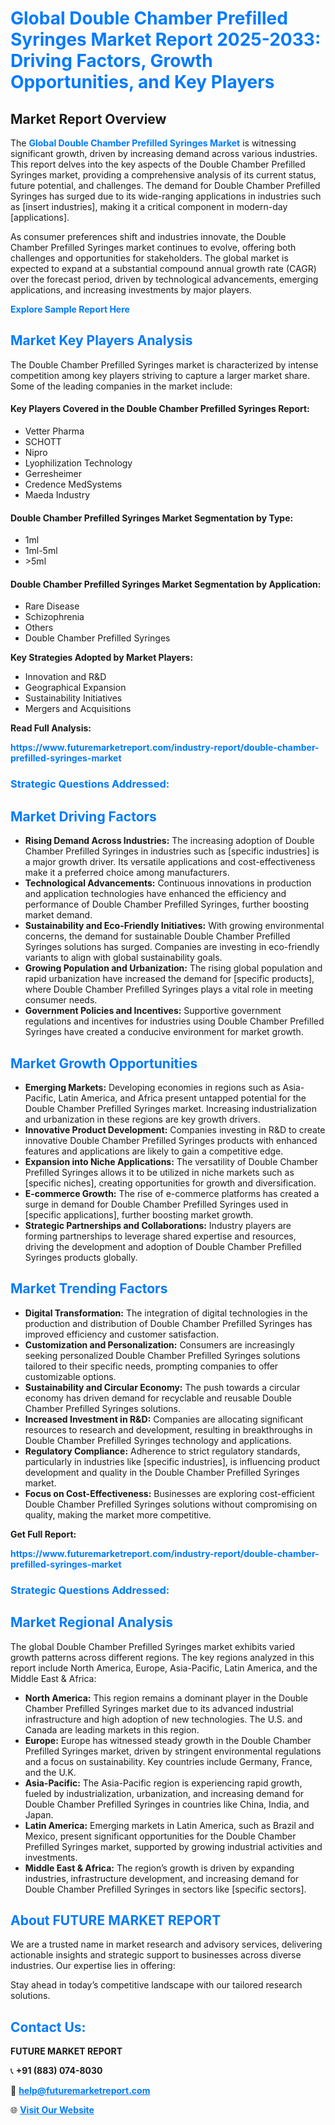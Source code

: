 <h1 style="color: #007BFF;">Global Double Chamber Prefilled Syringes Market Report 2025-2033: Driving Factors, Growth Opportunities, and Key Players</h1>

<section id="overview">
<h2>Market Report Overview</h2>
<p>The <a href="https://www.futuremarketreport.com/industry-report/double-chamber-prefilled-syringes-market" style="color: #007BFF; text-decoration: none;"><strong>Global Double Chamber Prefilled Syringes Market</strong></a> is witnessing significant growth, driven by increasing demand across various industries. This report delves into the key aspects of the Double Chamber Prefilled Syringes market, providing a comprehensive analysis of its current status, future potential, and challenges. The demand for Double Chamber Prefilled Syringes has surged due to its wide-ranging applications in industries such as [insert industries], making it a critical component in modern-day [applications].</p>
<p>As consumer preferences shift and industries innovate, the Double Chamber Prefilled Syringes market continues to evolve, offering both challenges and opportunities for stakeholders. The global market is expected to expand at a substantial compound annual growth rate (CAGR) over the forecast period, driven by technological advancements, emerging applications, and increasing investments by major players.</p>
</section>

<section id="overview">
<p><a href="https://www.futuremarketreport.com/request-sample/reportId=122059" style="color: #007BFF; text-decoration: none;"><strong>Explore Sample Report Here</strong></a></p>
</section>

<section id="key-players">
<h2 style="color: #007BFF;">Market Key Players Analysis</h2>
<p>The Double Chamber Prefilled Syringes market is characterized by intense competition among key players striving to capture a larger market share. Some of the leading companies in the market include:</p>
<h4>Key Players Covered in the Double Chamber Prefilled Syringes Report:</h4>
<ul><li>Vetter Pharma</li><li>SCHOTT</li><li>Nipro</li><li>Lyophilization Technology</li><li>Gerresheimer</li><li>Credence MedSystems</li><li>Maeda Industry</li></ul>
<h4>Double Chamber Prefilled Syringes Market Segmentation by Type:</h4>
<ul><li>1ml</li><li>1ml-5ml</li><li>&gt;5ml</li></ul>

<h4>Double Chamber Prefilled Syringes Market Segmentation by Application:</h4>
<ul><li>Rare Disease</li><li>Schizophrenia</li><li>Others</li><li>Double Chamber Prefilled Syringes</li></ul>
<p><strong>Key Strategies Adopted by Market Players:</strong></p>
<ul>
<li>Innovation and R&D</li>
<li>Geographical Expansion</li>
<li>Sustainability Initiatives</li>
<li>Mergers and Acquisitions</li>
</ul>
</section>

<section>
<p><strong>Read Full Analysis: </strong></p><a href="https://www.futuremarketreport.com/industry-report/double-chamber-prefilled-syringes-market" style="color: #007BFF; text-decoration: none;"><strong>https://www.futuremarketreport.com/industry-report/double-chamber-prefilled-syringes-market</strong></a>
<h3 style="color: #007BFF;">Strategic Questions Addressed:</h3>
</section>

<section id="driving-factors">
<h2 style="color: #007BFF;">Market Driving Factors</h2>
<ul>
<li><strong>Rising Demand Across Industries:</strong> The increasing adoption of Double Chamber Prefilled Syringes in industries such as [specific industries] is a major growth driver. Its versatile applications and cost-effectiveness make it a preferred choice among manufacturers.</li>
<li><strong>Technological Advancements:</strong> Continuous innovations in production and application technologies have enhanced the efficiency and performance of Double Chamber Prefilled Syringes, further boosting market demand.</li>
<li><strong>Sustainability and Eco-Friendly Initiatives:</strong> With growing environmental concerns, the demand for sustainable Double Chamber Prefilled Syringes solutions has surged. Companies are investing in eco-friendly variants to align with global sustainability goals.</li>
<li><strong>Growing Population and Urbanization:</strong> The rising global population and rapid urbanization have increased the demand for [specific products], where Double Chamber Prefilled Syringes plays a vital role in meeting consumer needs.</li>
<li><strong>Government Policies and Incentives:</strong> Supportive government regulations and incentives for industries using Double Chamber Prefilled Syringes have created a conducive environment for market growth.</li>
</ul>
</section>

<section id="growth-opportunities">
<h2 style="color: #007BFF;">Market Growth Opportunities</h2>
<ul>
<li><strong>Emerging Markets:</strong> Developing economies in regions such as Asia-Pacific, Latin America, and Africa present untapped potential for the Double Chamber Prefilled Syringes market. Increasing industrialization and urbanization in these regions are key growth drivers.</li>
<li><strong>Innovative Product Development:</strong> Companies investing in R&D to create innovative Double Chamber Prefilled Syringes products with enhanced features and applications are likely to gain a competitive edge.</li>
<li><strong>Expansion into Niche Applications:</strong> The versatility of Double Chamber Prefilled Syringes allows it to be utilized in niche markets such as [specific niches], creating opportunities for growth and diversification.</li>
<li><strong>E-commerce Growth:</strong> The rise of e-commerce platforms has created a surge in demand for Double Chamber Prefilled Syringes used in [specific applications], further boosting market growth.</li>
<li><strong>Strategic Partnerships and Collaborations:</strong> Industry players are forming partnerships to leverage shared expertise and resources, driving the development and adoption of Double Chamber Prefilled Syringes products globally.</li>
</ul>
</section>

<section id="trending-factors">
<h2 style="color: #007BFF;">Market Trending Factors</h2>
<ul>
<li><strong>Digital Transformation:</strong> The integration of digital technologies in the production and distribution of Double Chamber Prefilled Syringes has improved efficiency and customer satisfaction.</li>
<li><strong>Customization and Personalization:</strong> Consumers are increasingly seeking personalized Double Chamber Prefilled Syringes solutions tailored to their specific needs, prompting companies to offer customizable options.</li>
<li><strong>Sustainability and Circular Economy:</strong> The push towards a circular economy has driven demand for recyclable and reusable Double Chamber Prefilled Syringes solutions.</li>
<li><strong>Increased Investment in R&D:</strong> Companies are allocating significant resources to research and development, resulting in breakthroughs in Double Chamber Prefilled Syringes technology and applications.</li>
<li><strong>Regulatory Compliance:</strong> Adherence to strict regulatory standards, particularly in industries like [specific industries], is influencing product development and quality in the Double Chamber Prefilled Syringes market.</li>
<li><strong>Focus on Cost-Effectiveness:</strong> Businesses are exploring cost-efficient Double Chamber Prefilled Syringes solutions without compromising on quality, making the market more competitive.</li>
</ul>
</section>

<section>
<p><strong>Get Full Report: </strong></p><a href="https://www.futuremarketreport.com/industry-report/double-chamber-prefilled-syringes-market" style="color: #007BFF; text-decoration: none;"><strong>https://www.futuremarketreport.com/industry-report/double-chamber-prefilled-syringes-market</strong></a>
<h3 style="color: #007BFF;">Strategic Questions Addressed:</h3>
</section>


<section id="regional-analysis">
<h2 style="color: #007BFF;">Market Regional Analysis</h2>
<p>The global Double Chamber Prefilled Syringes market exhibits varied growth patterns across different regions. The key regions analyzed in this report include North America, Europe, Asia-Pacific, Latin America, and the Middle East & Africa:</p>
<ul>
<li><strong>North America:</strong> This region remains a dominant player in the Double Chamber Prefilled Syringes market due to its advanced industrial infrastructure and high adoption of new technologies. The U.S. and Canada are leading markets in this region.</li>
<li><strong>Europe:</strong> Europe has witnessed steady growth in the Double Chamber Prefilled Syringes market, driven by stringent environmental regulations and a focus on sustainability. Key countries include Germany, France, and the U.K.</li>
<li><strong>Asia-Pacific:</strong> The Asia-Pacific region is experiencing rapid growth, fueled by industrialization, urbanization, and increasing demand for Double Chamber Prefilled Syringes in countries like China, India, and Japan.</li>
<li><strong>Latin America:</strong> Emerging markets in Latin America, such as Brazil and Mexico, present significant opportunities for the Double Chamber Prefilled Syringes market, supported by growing industrial activities and investments.</li>
<li><strong>Middle East & Africa:</strong> The region’s growth is driven by expanding industries, infrastructure development, and increasing demand for Double Chamber Prefilled Syringes in sectors like [specific sectors].</li>
</ul>
</section>

<footer>
<h2 style="color: #007BFF;">About FUTURE MARKET REPORT</h2>
<p>We are a trusted name in market research and advisory services, delivering actionable insights and strategic support to businesses across diverse industries. Our expertise lies in offering:</p>

<p>Stay ahead in today’s competitive landscape with our tailored research solutions.</p>

<h2 style="color: #007BFF;">Contact Us:</h2>
<p><strong>FUTURE MARKET REPORT</strong></p>
<p>📞 <strong>+91 (883) 074-8030</strong></p>
<p>📧 <strong><a href="mailto:help@futuremarketreport.com" style="color: #007BFF;">help@futuremarketreport.com</a></strong></p>
<p>🌐 <strong><a href="https://www.futuremarketreport.com/" style="color: #007BFF;">Visit Our Website</a></strong></p>
</footer>